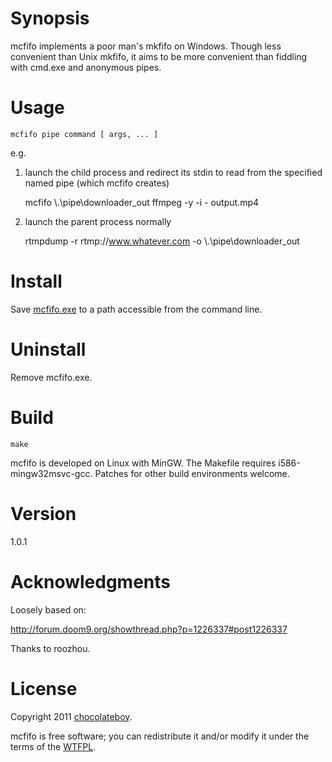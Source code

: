 # Synopsis <a name="Synopsis"></a>

mcfifo implements a poor man's mkfifo on Windows. Though less convenient than Unix mkfifo, it aims to be more
convenient than fiddling with cmd.exe and anonymous pipes.

# Usage <a name="Usage"></a>

    mcfifo pipe command [ args, ... ]

e.g.

1) launch the child process and redirect its stdin to read from the specified named pipe (which mcfifo creates)

    mcfifo \\.\pipe\downloader_out ffmpeg -y -i - output.mp4

2) launch the parent process normally

    rtmpdump -r rtmp://www.whatever.com -o \\.\pipe\\downloader_out

# Install <a name="Install"></a>

Save [mcfifo.exe](http://github.com/downloads/chocolateboy/mcfifo/mcfifo-1.0.1.exe) to a path accessible from the command line.

# Uninstall <a name="Uninstall"></a>

Remove mcfifo.exe.

# Build <a name="Build"></a>

    make

mcfifo is developed on Linux with MinGW. The Makefile requires i586-mingw32msvc-gcc. Patches
for other build environments welcome.

# Version <a name="Version"></a>

1.0.1

# Acknowledgments <a name="Acknowledgments"></a>

Loosely based on:

http://forum.doom9.org/showthread.php?p=1226337#post1226337

Thanks to roozhou.

# License <a name="License"></a>

Copyright 2011 [chocolateboy](mailto:chocolate@cpan.org).

mcfifo is free software; you can redistribute it and/or modify it under the terms of the [WTFPL](http://sam.zoy.org/wtfpl/).
